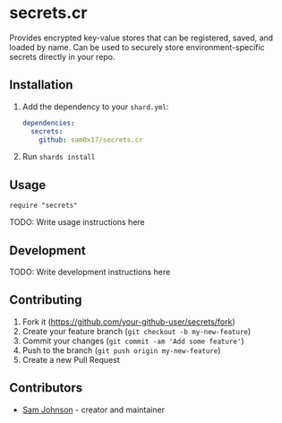 # secrets.cr

Provides encrypted key-value stores that can be registered, saved, and loaded
by name. Can be used to securely store environment-specific secrets directly
in your repo.

## Installation

1. Add the dependency to your `shard.yml`:

   ```yaml
   dependencies:
     secrets:
       github: sam0x17/secrets.cr
   ```

2. Run `shards install`

## Usage

```crystal
require "secrets"

```

TODO: Write usage instructions here

## Development

TODO: Write development instructions here

## Contributing

1. Fork it (<https://github.com/your-github-user/secrets/fork>)
2. Create your feature branch (`git checkout -b my-new-feature`)
3. Commit your changes (`git commit -am 'Add some feature'`)
4. Push to the branch (`git push origin my-new-feature`)
5. Create a new Pull Request

## Contributors

- [Sam Johnson](https://github.com/your-github-user) - creator and maintainer
